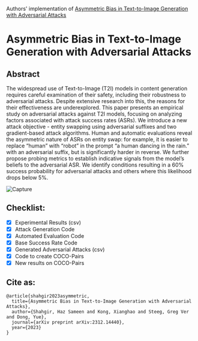 Authors' implementation of [Asymmetric Bias in Text-to-Image Generation with Adversarial Attacks](https://arxiv.org/abs/2312.14440)

# Asymmetric Bias in Text-to-Image Generation with Adversarial Attacks
## Abstract
The widespread use of Text-to-Image (T2I) models in content generation requires careful examination of their safety, including their robustness to adversarial attacks. Despite extensive research into this, the reasons for their effectiveness are underexplored. This paper presents an empirical study on adversarial attacks against T2I models, focusing on analyzing factors associated with attack success rates (ASRs). We introduce a new attack objective - entity swapping using adversarial suffixes and two gradient-based attack algorithms. Human and automatic evaluations reveal the asymmetric nature of ASRs on entity swap: for example, it is easier to replace “human” with “robot” in the prompt “a human dancing in the rain.” with an adversarial suffix, but is significantly harder in reverse. We further propose probing metrics to establish indicative signals from the model’s beliefs to the adversarial ASR. We identify conditions resulting in a 60% success probability for adversarial attacks and others where this
likelihood drops below 5%.

![Capture](https://github.com/Patchwork53/AsymmetricAttack/assets/83033987/0aad810c-0ba2-44d2-9abe-56484923351b)


## Checklist:
- [x] Experimental Results (csv)
- [x] Attack Generation Code
- [x] Automated Evaluation Code
- [x] Base Success Rate Code
- [x] Generated Adversarial Attacks (csv)
- [x] Code to create COCO-Pairs
- [x] New results on COCO-Pairs

## Cite as:
```
@article{shahgir2023asymmetric,
  title={Asymmetric Bias in Text-to-Image Generation with Adversarial Attacks},
  author={Shahgir, Haz Sameen and Kong, Xianghao and Steeg, Greg Ver and Dong, Yue},
  journal={arXiv preprint arXiv:2312.14440},
  year={2023}
}
```
